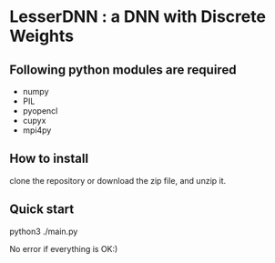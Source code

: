 # LesserDNN : a DNN with Discrete Weights  


## Following python modules are required  
- numpy
- PIL
- pyopencl
- cupyx
- mpi4py


## How to install  
clone the repository or download the zip file, and unzip it.  


## Quick start
python3 ./main.py  
  
No error if everything is OK:)  






